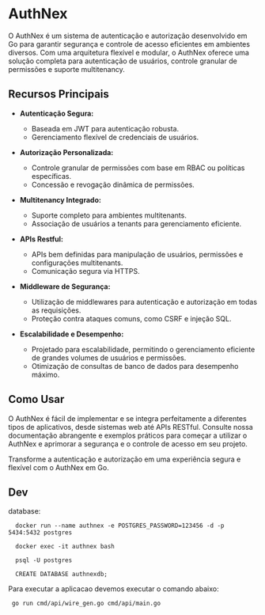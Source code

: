 # AuthNex

O AuthNex é um sistema de autenticação e autorização desenvolvido em Go para garantir segurança e controle de acesso eficientes em ambientes diversos. Com uma arquitetura flexível e modular, o AuthNex oferece uma solução completa para autenticação de usuários, controle granular de permissões e suporte multitenancy.

## Recursos Principais

- **Autenticação Segura:**
  - Baseada em JWT para autenticação robusta.
  - Gerenciamento flexível de credenciais de usuários.

- **Autorização Personalizada:**
  - Controle granular de permissões com base em RBAC ou políticas específicas.
  - Concessão e revogação dinâmica de permissões.

- **Multitenancy Integrado:**
  - Suporte completo para ambientes multitenants.
  - Associação de usuários a tenants para gerenciamento eficiente.

- **APIs Restful:**
  - APIs bem definidas para manipulação de usuários, permissões e configurações multitenants.
  - Comunicação segura via HTTPS.

- **Middleware de Segurança:**
  - Utilização de middlewares para autenticação e autorização em todas as requisições.
  - Proteção contra ataques comuns, como CSRF e injeção SQL.

- **Escalabilidade e Desempenho:**
  - Projetado para escalabilidade, permitindo o gerenciamento eficiente de grandes volumes de usuários e permissões.
  - Otimização de consultas de banco de dados para desempenho máximo.

## Como Usar

O AuthNex é fácil de implementar e se integra perfeitamente a diferentes tipos de aplicativos, desde sistemas web até APIs RESTful. Consulte nossa documentação abrangente e exemplos práticos para começar a utilizar o AuthNex e aprimorar a segurança e o controle de acesso em seu projeto.

Transforme a autenticação e autorização em uma experiência segura e flexível com o AuthNex em Go.

## Dev

database:
  ``` 
    docker run --name authnex -e POSTGRES_PASSWORD=123456 -d -p 5434:5432 postgres
    
    docker exec -it authnex bash

    psql -U postgres

    CREATE DATABASE authnexdb;
  ```

  Para executar a aplicacao devemos executar o comando abaixo:

  ```
   go run cmd/api/wire_gen.go cmd/api/main.go
   
  ```
   

